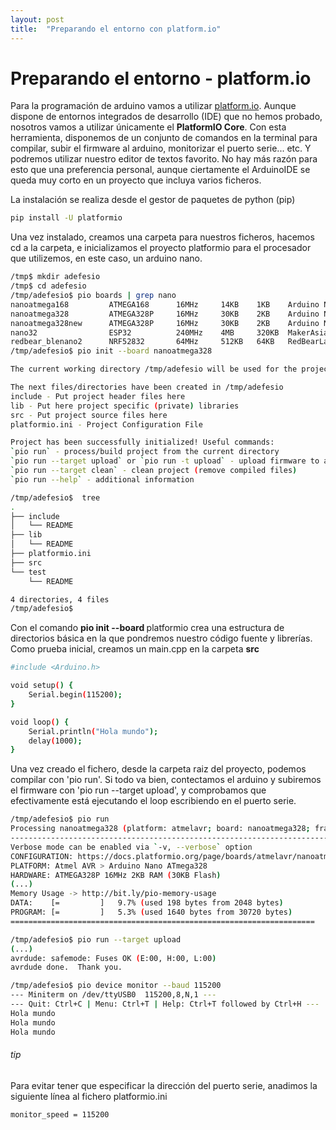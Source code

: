 ```yaml
---
layout: post
title:  "Preparando el entorno con platform.io"
---
```


# Preparando el entorno - platform.io

Para la programación de arduino vamos a utilizar [platform.io](https://platformio.org). Aunque
dispone de entornos integrados de desarrollo (IDE) que no hemos probado, nosotros vamos a utilizar únicamente
el **PlatformIO Core**. Con esta herramienta, disponemos de un conjunto de comandos en la
terminal para compilar, subir el firmware al arduino, monitorizar el puerto serie... etc. Y
podremos utilizar nuestro editor de textos favorito. No hay más razón para esto que una
preferencia personal, aunque ciertamente el ArduinoIDE se queda muy corto en un proyecto
que incluya varios ficheros.

La instalación se realiza desde el gestor de paquetes de python (pip)

```bash
pip install -U platformio
```

Una vez instalado, creamos una carpeta para nuestros ficheros, hacemos cd a la carpeta, e
inicializamos el proyecto platformio para el procesador que utilizemos, en este caso, un 
arduino nano.

```bash
/tmp$ mkdir adefesio
/tmp$ cd adefesio
/tmp/adefesio$ pio boards | grep nano
nanoatmega168         ATMEGA168      16MHz     14KB    1KB    Arduino Nano ATmega168
nanoatmega328         ATMEGA328P     16MHz     30KB    2KB    Arduino Nano ATmega328
nanoatmega328new      ATMEGA328P     16MHz     30KB    2KB    Arduino Nano ATmega328 (New Bootloader)
nano32                ESP32          240MHz    4MB     320KB  MakerAsia Nano32
redbear_blenano2      NRF52832       64MHz     512KB   64KB   RedBearLab BLE Nano 2
/tmp/adefesio$ pio init --board nanoatmega328

The current working directory /tmp/adefesio will be used for the project.

The next files/directories have been created in /tmp/adefesio
include - Put project header files here
lib - Put here project specific (private) libraries
src - Put project source files here
platformio.ini - Project Configuration File

Project has been successfully initialized! Useful commands:
`pio run` - process/build project from the current directory
`pio run --target upload` or `pio run -t upload` - upload firmware to a target
`pio run --target clean` - clean project (remove compiled files)
`pio run --help` - additional information

/tmp/adefesio$  tree
.
├── include
│   └── README
├── lib
│   └── README
├── platformio.ini
├── src
└── test
    └── README

4 directories, 4 files
/tmp/adefesio$ 
```

Con el comando **pio init --board <board>** platformio crea una estructura de directorios básica en la 
que pondremos nuestro código fuente y librerías. Como prueba inicial, creamos un main.cpp en la carpeta
**src**

```bash
#include <Arduino.h>

void setup() {
    Serial.begin(115200);
}

void loop() {
    Serial.println("Hola mundo");
    delay(1000);
}
```

Una vez creado el fichero, desde la carpeta raiz del proyecto, podemos compilar con 'pio run'. Si todo
va bien, contectamos el arduino y subiremos el firmware con 'pio run --target upload', y comprobamos
que efectivamente está ejecutando el loop escribiendo en el puerto serie.

```bash
/tmp/adefesio$ pio run
Processing nanoatmega328 (platform: atmelavr; board: nanoatmega328; framework: arduino)
---------------------------------------------------------------------------------------
Verbose mode can be enabled via `-v, --verbose` option
CONFIGURATION: https://docs.platformio.org/page/boards/atmelavr/nanoatmega328.html
PLATFORM: Atmel AVR > Arduino Nano ATmega328
HARDWARE: ATMEGA328P 16MHz 2KB RAM (30KB Flash)
(...)
Memory Usage -> http://bit.ly/pio-memory-usage
DATA:    [=         ]   9.7% (used 198 bytes from 2048 bytes)
PROGRAM: [=         ]   5.3% (used 1640 bytes from 30720 bytes)
====================================================================

/tmp/adefesio$ pio run --target upload
(...)
avrdude: safemode: Fuses OK (E:00, H:00, L:00)
avrdude done.  Thank you.

/tmp/adefesio$ pio device monitor --baud 115200
--- Miniterm on /dev/ttyUSB0  115200,8,N,1 ---
--- Quit: Ctrl+C | Menu: Ctrl+T | Help: Ctrl+T followed by Ctrl+H ---
Hola mundo
Hola mundo
Hola mundo
```

###### tip
Para evitar tener que especificar la dirección del puerto serie, anadimos la siguiente línea al fichero
platformio.ini

```bash
monitor_speed = 115200
```
